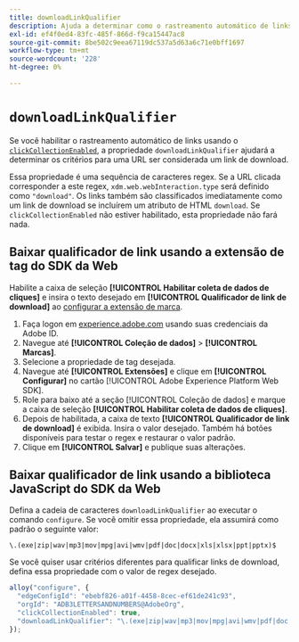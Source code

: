 ```yaml
---
title: downloadLinkQualifier
description: Ajuda a determinar como o rastreamento automático de links qualifica os links de download.
exl-id: ef4f0ed4-83fc-485f-866d-f9ca15447ac8
source-git-commit: 8be502c9eea67119dc537a5d63a6c71e0bff1697
workflow-type: tm+mt
source-wordcount: '228'
ht-degree: 0%

---
```


# `downloadLinkQualifier`

Se você habilitar o rastreamento automático de links usando o [`clickCollectionEnabled`](clickcollectionenabled.md), a propriedade `downloadLinkQualifier` ajudará a determinar os critérios para uma URL ser considerada um link de download.

Essa propriedade é uma sequência de caracteres regex. Se a URL clicada corresponder a este regex, `xdm.web.webInteraction.type` será definido como `"download"`. Os links também são classificados imediatamente como um link de download se incluírem um atributo de HTML `download`. Se `clickCollectionEnabled` não estiver habilitado, esta propriedade não fará nada.

## Baixar qualificador de link usando a extensão de tag do SDK da Web

Habilite a caixa de seleção **[!UICONTROL Habilitar coleta de dados de cliques]** e insira o texto desejado em **[!UICONTROL Qualificador de link de download]** ao [configurar a extensão de marca](/help/tags/extensions/client/web-sdk/web-sdk-extension-configuration.md).

1. Faça logon em [experience.adobe.com](https://experience.adobe.com) usando suas credenciais da Adobe ID.
1. Navegue até **[!UICONTROL Coleção de dados]** > **[!UICONTROL Marcas]**.
1. Selecione a propriedade de tag desejada.
1. Navegue até **[!UICONTROL Extensões]** e clique em **[!UICONTROL Configurar]** no cartão [!UICONTROL Adobe Experience Platform Web SDK].
1. Role para baixo até a seção [!UICONTROL Coleção de dados] e marque a caixa de seleção **[!UICONTROL Habilitar coleta de dados de cliques]**.
1. Depois de habilitada, a caixa de texto **[!UICONTROL Qualificador de link de download]** é exibida. Insira o valor desejado. Também há botões disponíveis para testar o regex e restaurar o valor padrão.
1. Clique em **[!UICONTROL Salvar]** e publique suas alterações.

## Baixar qualificador de link usando a biblioteca JavaScript do SDK da Web

Defina a cadeia de caracteres `downloadLinkQualifier` ao executar o comando `configure`. Se você omitir essa propriedade, ela assumirá como padrão o seguinte valor:

`\.(exe|zip|wav|mp3|mov|mpg|avi|wmv|pdf|doc|docx|xls|xlsx|ppt|pptx)$`

Se você quiser usar critérios diferentes para qualificar links de download, defina essa propriedade com o valor de regex desejado.

```js
alloy("configure", {
  "edgeConfigId": "ebebf826-a01f-4458-8cec-ef61de241c93",
  "orgId": "ADB3LETTERSANDNUMBERS@AdobeOrg",
  "clickCollectionEnabled": true,
  "downloadLinkQualifier": "\.(exe|zip|wav|mp3|mov|mpg|avi|wmv|pdf|doc|docx|xls|xlsx|ppt|pptx)$"
});
```
